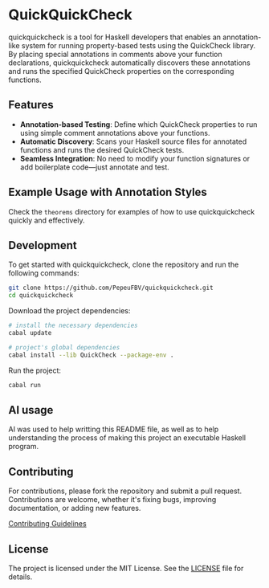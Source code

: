 # QuickQuickCheck

quickquickcheck is a tool for Haskell developers that enables an annotation-like system for running property-based tests using the QuickCheck library. By placing special annotations in comments above your function declarations, quickquickcheck automatically discovers these annotations and runs the specified QuickCheck properties on the corresponding functions.

## Features

- **Annotation-based Testing**: Define which QuickCheck properties to run using simple comment annotations above your functions.
- **Automatic Discovery**: Scans your Haskell source files for annotated functions and runs the desired QuickCheck tests.
- **Seamless Integration**: No need to modify your function signatures or add boilerplate code—just annotate and test.

## Example Usage with Annotation Styles

Check the `theorems` directory for examples of how to use quickquickcheck quickly and effectively.

## Development

To get started with quickquickcheck, clone the repository and run the following commands:

```bash
git clone https://github.com/PepeuFBV/quickquickcheck.git
cd quickquickcheck
```

Download the project dependencies:

```bash
# install the necessary dependencies
cabal update

# project's global dependencies
cabal install --lib QuickCheck --package-env .
```

Run the project:

```bash
cabal run
```

## AI usage

AI was used to help writting this README file, as well as to help understanding the process of making this project an executable Haskell program.

## Contributing

For contributions, please fork the repository and submit a pull request. Contributions are welcome, whether it's fixing bugs, improving documentation, or adding new features.

[Contributing Guidelines](CONTRIBUTING)

## License

The project is licensed under the MIT License. See the [LICENSE](LICENSE) file for details.